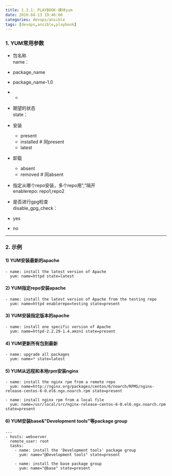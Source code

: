 ```yaml
---
title: 1.3.1: PLAYBOOK-模块yum
date: 2016-04-13 19:46:00
categories: devops/ansible
tags: [devops,ansible,playbook]
---
```


### 1. YUM常用参数
- 包名称  
name：
 - package_name
 - package_name-1.0
 - *

- 期望的状态  
state：
 - 安装
   - present
   - installed    # 同present
   - latest
 - 卸载
   - absent
   - removed    # 同absent

- 指定从哪个repo安装，多个repo用","隔开  
enablerepo: repo1,repo2

- 是否进行gpg检查  
disable_gpg_check：
 - yes
 - no

---

### 2. 示例
#### 1) YUM安装最新的apache
```
- name: install the latest version of Apache
  yum: name=httpd state=latest
```

#### 2) YUM指定repo安装apache
```
- name: install the latest version of Apache from the testing repo
  yum: name=httpd enablerepo=testing state=present
```

#### 3) YUM安装指定版本的apache
```
- name: install one specific version of Apache
  yum: name=httpd-2.2.29-1.4.amzn1 state=present
```

#### 4) YUM更新所有包到最新
```
- name: upgrade all packages
  yum: name=* state=latest
```

#### 5) YUM从远程和本地rpm安装nginx
```
- name: install the nginx rpm from a remote repo
  yum: name=http://nginx.org/packages/centos/6/noarch/RPMS/nginx-release-centos-6-0.el6.ngx.noarch.rpm state=present

- name: install nginx rpm from a local file
  yum: name=/usr/local/src/nginx-release-centos-6-0.el6.ngx.noarch.rpm state=present
```

#### 6) YUM安装base&"Development tools"等package group
```
---
- hosts: webserver
  remote_user: root
  tasks:
    - name: install the 'Development tools' package group
      yum: name="@Development tools" state=present

    - name: install the base package group
      yum: name="@base" state=present
```
